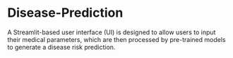 # Disease-Prediction
A Streamlit-based user interface (UI) is designed to allow users to input their medical parameters, which are then processed by pre-trained models to generate a disease risk prediction.
